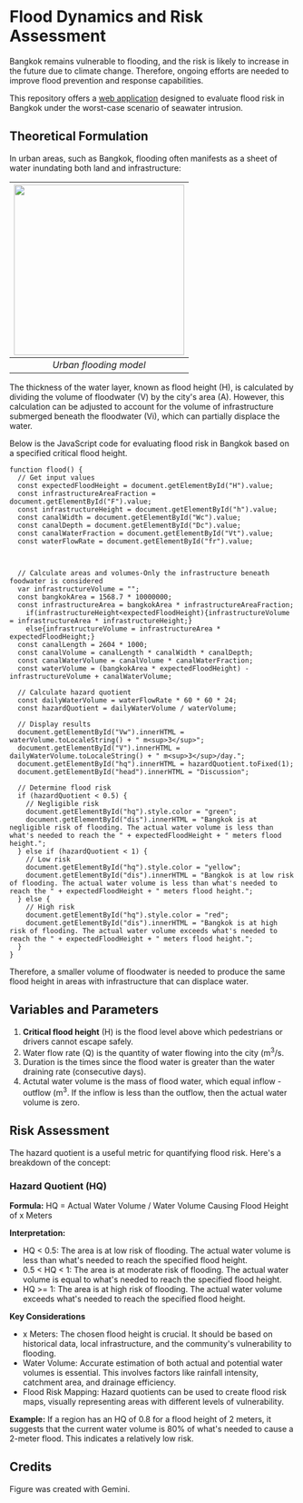 # Flood Dynamics and Risk Assessment
Bangkok remains vulnerable to flooding, and the risk is likely to increase in the future due to climate change. Therefore, ongoing efforts are needed to improve flood prevention and response capabilities. 
 
This repository offers a [web application](https://kietpawpan.github.io/flood/flood.html) designed to evaluate flood risk in Bangkok under the worst-case scenario of seawater intrusion.

## Theoretical Formulation
In urban areas, such as Bangkok, flooding often manifests as a sheet of water inundating both land and infrastructure:         

|<img src="https://kietpawpan.github.io/flood/flood.jpg" width="300" height="300">
|:--:| 
| *Urban flooding model* |

The thickness of the water layer, known as flood height (H), is calculated by dividing the volume of floodwater (V) by the city's area (A). However, this calculation can be adjusted to account for the volume of infrastructure submerged beneath the floodwater (Vi), which can partially displace the water.

Below is the JavaScript code for evaluating flood risk in Bangkok based on a specified critical flood height.

```
function flood() {
  // Get input values
  const expectedFloodHeight = document.getElementById("H").value;
  const infrastructureAreaFraction = document.getElementById("F").value;
  const infrastructureHeight = document.getElementById("h").value;
  const canalWidth = document.getElementById("Wc").value;
  const canalDepth = document.getElementById("Dc").value;
  const canalWaterFraction = document.getElementById("Vt").value;
  const waterFlowRate = document.getElementById("fr").value;



  // Calculate areas and volumes-Only the infrastructure beneath foodwater is considered
  var infrastructureVolume = "";
  const bangkokArea = 1568.7 * 10000000;
  const infrastructureArea = bangkokArea * infrastructureAreaFraction;
    if(infrastructureHeight<expectedFloodHeight){infrastructureVolume = infrastructureArea * infrastructureHeight;}
    else{infrastructureVolume = infrastructureArea * expectedFloodHeight;}
  const canalLength = 2604 * 1000;
  const canalVolume = canalLength * canalWidth * canalDepth;
  const canalWaterVolume = canalVolume * canalWaterFraction;
  const waterVolume = (bangkokArea * expectedFloodHeight) - infrastructureVolume + canalWaterVolume;

  // Calculate hazard quotient
  const dailyWaterVolume = waterFlowRate * 60 * 60 * 24;
  const hazardQuotient = dailyWaterVolume / waterVolume;

  // Display results
  document.getElementById("Vw").innerHTML = waterVolume.toLocaleString() + " m<sup>3</sup>";
  document.getElementById("V").innerHTML = dailyWaterVolume.toLocaleString() + " m<sup>3</sup>/day.";
  document.getElementById("hq").innerHTML = hazardQuotient.toFixed(1);
  document.getElementById("head").innerHTML = "Discussion";

  // Determine flood risk
  if (hazardQuotient < 0.5) {
    // Negligible risk
    document.getElementById("hq").style.color = "green";
    document.getElementById("dis").innerHTML = "Bangkok is at negligible risk of flooding. The actual water volume is less than what's needed to reach the " + expectedFloodHeight + " meters flood height.";
  } else if (hazardQuotient < 1) {
    // Low risk
    document.getElementById("hq").style.color = "yellow";
    document.getElementById("dis").innerHTML = "Bangkok is at low risk of flooding. The actual water volume is less than what's needed to reach the " + expectedFloodHeight + " meters flood height.";
  } else {
    // High risk
    document.getElementById("hq").style.color = "red";
    document.getElementById("dis").innerHTML = "Bangkok is at high risk of flooding. The actual water volume exceeds what's needed to reach the " + expectedFloodHeight + " meters flood height.";
  }
}
```
Therefore, a smaller volume of floodwater is needed to produce the same flood height in areas with infrastructure that can displace water.
## Variables and Parameters
1. __Critical flood height__ (H) is the flood level above which pedestrians or drivers cannot escape safely.
2. Water flow rate (Q) is the quantity of water flowing into the city (m<sup>3</sup>/s.
3. Duration is the times since the flood water is greater than the water draining rate (consecutive days).
4. Actutal water volume is the mass of flood water, which equal inflow - outflow (m<sup>3</sup>. If the inflow is less than the outflow, then the actual water volume is zero.  

## Risk Assessment
The hazard quotient is a useful metric for quantifying flood risk. Here's a breakdown of the concept:

### Hazard Quotient (HQ)
__Formula:__ HQ = Actual Water Volume / Water Volume Causing Flood Height of x Meters

__Interpretation:__
- HQ < 0.5: The area is at low risk of flooding. The actual water volume is less than what's needed to reach the specified flood height.
- 0.5 < HQ < 1: The area is at moderate risk of flooding. The actual water volume is equal to what's needed to reach the specified flood height.
- HQ >= 1: The area is at high risk of flooding. The actual water volume exceeds what's needed to reach the specified flood height.

__Key Considerations__
- x Meters: The chosen flood height is crucial. It should be based on historical data, local infrastructure, and the community's vulnerability to flooding.
- Water Volume: Accurate estimation of both actual and potential water volumes is essential. This involves factors like rainfall intensity, catchment area, and drainage efficiency.
- Flood Risk Mapping: Hazard quotients can be used to create flood risk maps, visually representing areas with different levels of vulnerability.

__Example:__
If a region has an HQ of 0.8 for a flood height of 2 meters, it suggests that the current water volume is 80% of what's needed to cause a 2-meter flood. This indicates a relatively low risk.


## Credits
Figure was created with Gemini.
